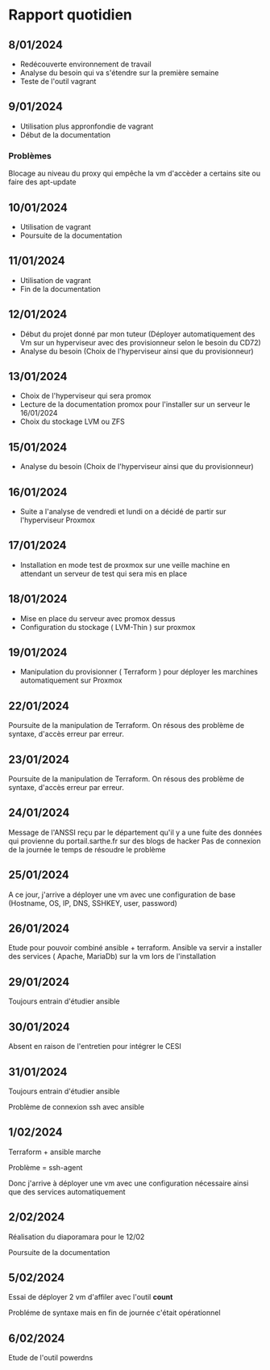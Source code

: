 # Rapport quotidien 

## 8/01/2024

- Redécouverte environnement de travail 
- Analyse du besoin qui va s'étendre sur la première semaine 
- Teste de l'outil vagrant 

## 9/01/2024 

- Utilisation plus appronfondie de vagrant 
- Début de la documentation 

### Problèmes 

Blocage au niveau du proxy qui empêche la vm d'accèder a certains site ou faire des apt-update 

## 10/01/2024 

- Utilisation de vagrant 
- Poursuite  de la documentation 


## 11/01/2024 

- Utilisation de vagrant 
- Fin de la documentation 

## 12/01/2024

- Début du projet donné par mon tuteur (Déployer automatiquement des Vm sur un hyperviseur avec des provisionneur selon le besoin du CD72)
- Analyse du besoin (Choix de l'hyperviseur ainsi que du provisionneur)

## 13/01/2024

- Choix de l'hyperviseur qui sera promox 
- Lecture de la documentation promox pour l'installer sur un serveur le 16/01/2024
- Choix du stockage LVM ou ZFS 

## 15/01/2024

- Analyse du besoin (Choix de l'hyperviseur ainsi que du provisionneur)
  
## 16/01/2024

- Suite a l'analyse de vendredi et lundi on a décidé de partir sur l'hyperviseur Proxmox
  
## 17/01/2024

- Installation en mode test de proxmox sur une veille machine en attendant un serveur de test qui sera mis en place 

## 18/01/2024

- Mise en place du serveur avec promox dessus 
- Configuration du stockage ( LVM-Thin ) sur proxmox

## 19/01/2024

- Manipulation du provisionner ( Terraform ) pour déployer les marchines automatiquement sur Proxmox

## 22/01/2024

Poursuite de la manipulation de Terraform. On résous des problème de syntaxe, d'accès erreur par erreur.

## 23/01/2024

Poursuite de la manipulation de Terraform. On résous des problème de syntaxe, d'accès erreur par erreur.

## 24/01/2024 

Message de l'ANSSI reçu par le département qu'il y a une fuite des données qui provienne du portail.sarthe.fr sur des blogs de hacker 
Pas de connexion de la journée le temps de résoudre le problème

## 25/01/2024

A ce jour, j'arrive a déployer une vm avec une configuration de base (Hostname, OS, IP, DNS, SSHKEY, user, password)

## 26/01/2024

Etude pour pouvoir combiné ansible + terraform. Ansible va servir a installer des services ( Apache, MariaDb) sur la vm lors de l'installation 

## 29/01/2024

Toujours entrain d'étudier ansible 

## 30/01/2024

Absent en raison de l'entretien pour intégrer le CESI

## 31/01/2024

Toujours entrain d'étudier ansible 

Problème de connexion ssh avec ansible 

## 1/02/2024

Terraform + ansible marche 

Problème = ssh-agent 

Donc j'arrive à déployer une vm avec une configuration nécessaire ainsi que des services automatiquement

## 2/02/2024

Réalisation du diaporamara pour le 12/02

Poursuite de la documentation 

## 5/02/2024

Essai de déployer 2 vm d'affiler avec l'outil **count**

Probléme de syntaxe mais en fin de journée c'était opérationnel 


## 6/02/2024 

Etude de l'outil powerdns
